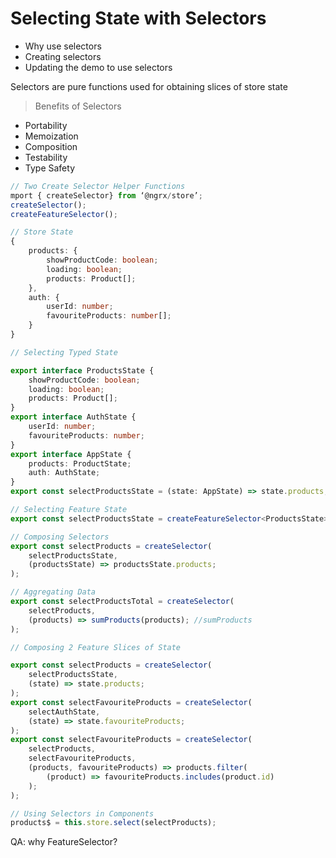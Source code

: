 # Selecting State with Selectors

- Why use selectors
- Creating selectors
- Updating the demo to use selectors

Selectors are pure functions used for obtaining slices of store state

> Benefits of Selectors

- Portability 
- Memoization 
- Composition
- Testability 
- Type Safety

```ts
// Two Create Selector Helper Functions
mport { createSelector} from ‘@ngrx/store’;
createSelector();
createFeatureSelector();

// Store State
{
    products: {
        showProductCode: boolean;
        loading: boolean;
        products: Product[];
    },
    auth: {
        userId: number;
        favouriteProducts: number[];
    }
}

// Selecting Typed State

export interface ProductsState {
    showProductCode: boolean;
    loading: boolean;
    products: Product[];
}
export interface AuthState {
    userId: number;
    favouriteProducts: number;
}
export interface AppState {
    products: ProductState;
    auth: AuthState;
}
export const selectProductsState = (state: AppState) => state.products;

// Selecting Feature State
export const selectProductsState = createFeatureSelector<ProductsState>(‘products’);

// Composing Selectors
export const selectProducts = createSelector(
    selectProductsState,
    (productsState) => productsState.products;
);

// Aggregating Data
export const selectProductsTotal = createSelector(
    selectProducts,
    (products) => sumProducts(products); //sumProducts
);

// Composing 2 Feature Slices of State

export const selectProducts = createSelector(
    selectProductsState,
    (state) => state.products;
);
export const selectFavouriteProducts = createSelector(
    selectAuthState,
    (state) => state.favouriteProducts;
);
export const selectFavouriteProducts = createSelector(
    selectProducts,
    selectFavouriteProducts,
    (products, favouriteProducts) => products.filter(
        (product) => favouriteProducts.includes(product.id)
    );
);

// Using Selectors in Components
products$ = this.store.select(selectProducts);

```
QA: why FeatureSelector? 


